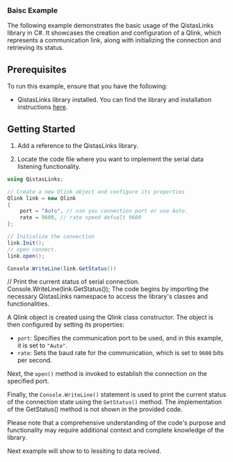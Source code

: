 ### Baisc Example

The following example demonstrates the basic usage of the QistasLinks library in C#. It showcases the creation and configuration of a Qlink, which represents a communication link, along with initializing the connection and retrieving its status.

## Prerequisites

To run this example, ensure that you have the following:
- QistasLinks library installed. You can find the library and installation instructions [here](https://github.com/khaledHamidi/QistasLinks).

## Getting Started

1. Add a reference to the QistasLinks library.

2. Locate the code file where you want to implement the serial data listening functionality.



```csharp
using QistasLinks;

// Create a new Qlink object and configure its properties
Qlink link = new Qlink
{
    port = "Auto", // use you connection port or use Auto.
    rate = 9600, // rate speed defualt 9600   
};

// Initialize the connection
link.Init();
// open connect.
link.open();

Console.WriteLine(link.GetStatus())
```
// Print the current status of serial connection.
Console.WriteLine(link.GetStatus());
The code begins by importing the necessary QistasLinks namespace to access the library's classes and functionalities.

A Qlink object is created using the Qlink class constructor. The object is then configured by setting its properties:

*    `port`: Specifies the communication port to be used, and in this example, it is set to `"Auto"`.
*    `rate`: Sets the baud rate for the communication, which is set to `9600` bits per second.

Next, the `open()` method is invoked to establish the connection on the specified port.

Finally, the `Console.WriteLine()` statement is used to print the current status of the connection state using the `GetStatus()` method. The implementation of the GetStatus() method is not shown in the provided code.

Please note that a comprehensive understanding of the code's purpose and functionality may require additional context and complete knowledge of the  library.

Next example will show to to lessiting to data recived.
